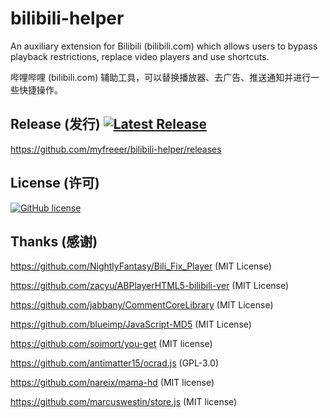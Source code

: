 # bilibili-helper

An auxiliary extension for Bilibili (bilibili.com) which allows users to bypass playback restrictions, replace video players and use shortcuts.

哔哩哔哩 (bilibili.com) 辅助工具，可以替换播放器、去广告、推送通知并进行一些快捷操作。

## Release (发行) [![Latest Release](https://img.shields.io/github/release/myfreeer/bilibili-helper.svg)](https://github.com/myfreeer/bilibili-helper/releases/latest)

https://github.com/myfreeer/bilibili-helper/releases

## License (许可)
[![GitHub license](https://img.shields.io/github/license/myfreeer/bilibili-helper.svg)](LICENSE) 

## Thanks (感谢)
https://github.com/NightlyFantasy/Bili_Fix_Player (MIT License)

https://github.com/zacyu/ABPlayerHTML5-bilibili-ver (MIT License)

https://github.com/jabbany/CommentCoreLibrary (MIT License)

https://github.com/blueimp/JavaScript-MD5 (MIT License)

https://github.com/soimort/you-get (MIT license)

https://github.com/antimatter15/ocrad.js (GPL-3.0)

https://github.com/nareix/mama-hd (MIT license)

https://github.com/marcuswestin/store.js (MIT license)